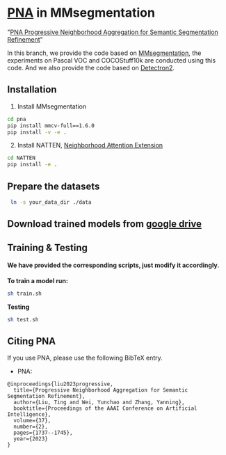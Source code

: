 # [PNA](https://ojs.aaai.org/index.php/AAAI/article/view/25262/25034) in MMsegmentation

"[PNA Progressive Neighborhood Aggregation for Semantic Segmentation Refinement](https://ojs.aaai.org/index.php/AAAI/article/view/25262/25034)"

In this branch, we provide the code based on [MMsegmentation](https://github.com/open-mmlab/mmsegmentation), the experiments on Pascal VOC and COCOStuff10k are conducted using this code. And we also provide the code based on [Detectron2](https://detectron2.readthedocs.io/tutorials/install.html). 

## Installation
1. Install MMsegmentation

```bash 
cd pna
pip install mmcv-full==1.6.0
pip install -v -e .
```

2. Install NATTEN, [Neighborhood Attention Extension](https://github.com/SHI-Labs/NATTEN)  

```bash
cd NATTEN
pip install -e .
```
## Prepare the datasets
```bash
 ln -s your_data_dir ./data
``` 
## Download trained models from [google drive](https://drive.google.com/drive/folders/1vAVvQIc1IxealP-u31Z9DRFQUBnjWuMp?usp=sharing)


## Training &  Testing

#### We have provided the corresponding scripts, just modify it accordingly. 

<strong>To train a model run: </strong>

```bash
sh train.sh
``` 
<strong> Testing</strong>

```bash
sh test.sh
```   
 
## <a name="CitingPNA"></a>Citing PNA

If you use PNA, please use the following BibTeX entry.

*   PNA:

```
@inproceedings{liu2023progressive,
  title={Progressive Neighborhood Aggregation for Semantic Segmentation Refinement},
  author={Liu, Ting and Wei, Yunchao and Zhang, Yanning},
  booktitle={Proceedings of the AAAI Conference on Artificial Intelligence},
  volume={37},
  number={2},
  pages={1737--1745},
  year={2023}
} 
```
 
